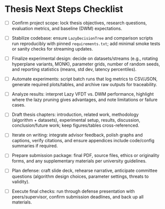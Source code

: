 # Thesis Next Steps Checklist

- [ ] Confirm project scope: lock thesis objectives, research questions, evaluation metrics, and baseline (DWM) expectations.
- [ ] Stabilize codebase: ensure `LazyDecisionTree` and comparison scripts run reproducibly with pinned `requirements.txt`; add minimal smoke tests or sanity checks for streaming updates.
- [ ] Finalize experimental design: decide on datasets/streams (e.g., rotating hyperplane variants, MONK), parameter grids, number of random seeds, and reporting statistics (means, std dev, latency percentiles).
- [ ] Automate experiments: script batch runs that log metrics to CSV/JSON, generate required plots/tables, and archive raw outputs for traceability.
- [ ] Analyze results: interpret Lazy VFDT vs. DWM performance, highlight where the lazy pruning gives advantages, and note limitations or failure cases.
- [ ] Draft thesis chapters: introduction, related work, methodology (algorithm + datasets), experimental setup, results, discussion, conclusion/future work; keep figures/tables cross-referenced.
- [ ] Iterate on writing: integrate advisor feedback, polish graphs and captions, verify citations, and ensure appendices include code/config summaries if required.
- [ ] Prepare submission package: final PDF, source files, ethics or originality forms, and any supplementary materials per university guidelines.
- [ ] Plan defense: craft slide deck, rehearse narrative, anticipate committee questions (algorithm design choices, parameter settings, threats to validity).
- [ ] Execute final checks: run through defense presentation with peers/supervisor, confirm submission deadlines, and back up all materials.

